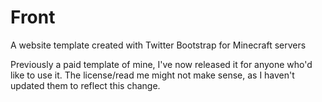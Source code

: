 # Front
A website template created with Twitter Bootstrap for Minecraft servers

Previously a paid template of mine, I've now released it for anyone who'd like to use it. The license/read me might not make sense, as I haven't updated them to reflect this change.